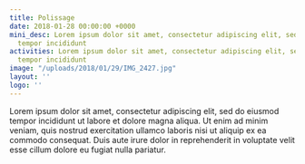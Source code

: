 ```yaml
---
title: Polissage
date: 2018-01-28 00:00:00 +0000
mini_desc: Lorem ipsum dolor sit amet, consectetur adipiscing elit, sed do eiusmod
  tempor incididunt
activities: Lorem ipsum dolor sit amet, consectetur adipiscing elit, sed do eiusmod
  tempor incididunt
image: "/uploads/2018/01/29/IMG_2427.jpg"
layout: ''
logo: ''
---
```

Lorem ipsum dolor sit amet, consectetur adipiscing elit, sed do eiusmod tempor incididunt ut labore et dolore magna aliqua. Ut enim ad minim veniam, quis nostrud exercitation ullamco laboris nisi ut aliquip ex ea commodo consequat. Duis aute irure dolor in reprehenderit in voluptate velit esse cillum dolore eu fugiat nulla pariatur.